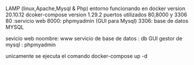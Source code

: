 LAMP (linux,Apache,Mysql & Php) 
entorno funcionando en docker version 20.10.12
dcoker-compose version 1.29.2
puertos utilizados 80,8000 y 3306
80 :servicio web
8000: phpmyadmin (GUI para Mysql) 
3306: base de datos MYSQL 

sevicio web noombre: www
servicio de base de datos : db 
GUI gestor de mysql : phpmyadmin

unicamente se ejecuta el comando docker-compose up -d 
